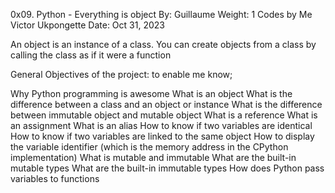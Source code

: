 0x09. Python - Everything is object
By: Guillaume
Weight: 1
Codes by Me Victor Ukpongette
Date: Oct 31, 2023

An object is an instance of a class. You can create objects from a class by calling the class as if it were a function

General Objectives of the project: to enable me know;

Why Python programming is awesome
What is an object
What is the difference between a class and an object or instance
What is the difference between immutable object and mutable object
What is a reference
What is an assignment
What is an alias
How to know if two variables are identical
How to know if two variables are linked to the same object
How to display the variable identifier (which is the memory address in the CPython implementation)
What is mutable and immutable
What are the built-in mutable types
What are the built-in immutable types
How does Python pass variables to functions
